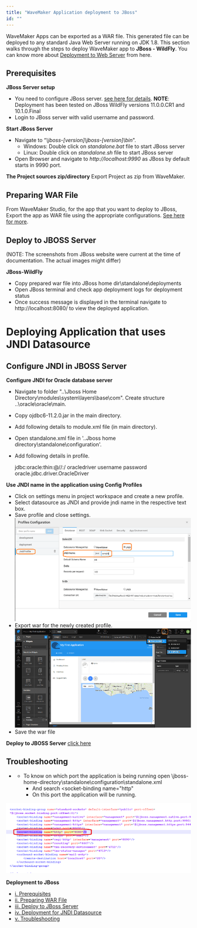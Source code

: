```yaml
---
title: "WaveMaker Application deployment to JBoss"
id: ""
---
```


WaveMaker Apps can be exported as a WAR file. This generated file can be deployed to any standard Java Web Server running on JDK 1.8. This section walks through the steps to deploy WaveMaker app to **JBoss - WildFly**. You can know more about [Deployment to Web Server](/learn/app-development/deployment/deployment-web-server/) from here.

## Prerequisites

**JBoss Server setup**

- You need to configure JBoss server. [see here for details](http://wildfly.org/downloads/). **NOTE**: Deployment has been tested on JBoss WildFly versions 11.0.0.CR1 and 10.1.0.Final
- Login to JBoss server with valid username and password.

**Start JBoss Server**

- Navigate to “_\\jboss-\[version\]\\jboss-\[version\]\\bin_".
    - Windows: Double click on _standalone.bat_ file to start JBoss server
    - Linux: Double click on _standalone.sh_ file to start JBoss server
- Open Browser and navigate to _http://localhost:9990_ as JBoss by default starts in 9990 port.

**The Project sources zip/directory** Export Project as zip from WaveMaker.

## Preparing WAR File

From WaveMaker Studio, for the app that you want to deploy to JBoss, Export the app as WAR file using the appropriate configurations. [See here for more](/learn/app-development/deployment/deployment-web-server/#war-file-generation).

## Deploy to JBOSS Server

(NOTE: The screenshots from JBoss website were current at the time of documentation. The actual images might differ)

**JBoss-WildFly**

- Copy prepared war file into JBoss home dir\\standalone\\deployments
- Open JBoss terminal and check app deployment logs for deployment status
- Once success message is displayed in the terminal navigate to http://localhost:8080/ to view the deployed application.

# Deploying Application that uses JNDI Datasource

## Configure JNDI in JBOSS Server

**Configure JNDI for Oracle database server**

- Navigate to folder "..\\Jboss Home Directory\\modules\\system\\layers\\base\\com". Create structure ..\\oracle\\oracle\\main.
- Copy ojdbc6-11.2.0.jar in the main directory.
- Add following details to module.xml file (in main directory).
    
    <module xmlns="urn:jboss:module:1.1" name="com.oracle.oracle">
    	<properties>
    		<property name="jboss.api" value="unsupported"/>
    	</properties>
    	<resources>
    		<resource-root path="ojdbc6-11.2.0.jar"/>
    		<!-- Insert resources here -->
    	</resources>
    	<dependencies>
    		<module name="javax.api"/>
    		<module name="javax.transaction.api"/>
    		<module name="javax.servlet.api" optional="true"/>
    	</dependencies>
    </module>
    
- Open standalone.xml file in '..Jboss home directory\\standalone\\configuration'.
- Add following details in profile.
    
    <subsystem xmlns="urn:jboss:domain:datasources:1.2">
    	<datasources>
    		<datasource jndi-name="java:/jdbc/oracle" pool-name="poolname" enabled="true" use-java-context="true">
    			<connection-url>jdbc:oracle:thin:@//<host>:<port>/<SID></connection-url>
    			<driver>oracledriver</driver>
    			<security>
    				<user-name>username</user-name>
    				<password>password</password>
    			</security>
    		</datasource>
    		<drivers>
    			<driver name="oracledriver" module="com.oracle.oracle">
    				<xa-datasource-class>oracle.jdbc.driver.OracleDriver</xa-datasource-class>
    			</driver>
    		</drivers>
    	</datasources>
    </subsystem>
    

**Use JNDI name in the application using Config Profiles**

- Click on settings menu in project workspace and create a new profile.
- Select datasource as JNDI and provide jndi name in the respective text box.
- Save profile and close settings. [![](./assets/JBoss_JNDI1.png)](./assets/JBoss_JNDI1.png)
- Export war for the newly created profile. [![](./assets/JBoss_JNDI2.png)](./assets/JBoss_JNDI2.png)
- Save the war file

**Deploy to JBOSS Server** [click here](#process)

## Troubleshooting

- - To know on which port the application is being running open \\jboss-home-directory\\standalone\\configuration\\standalone.xml
    - And search <socket-binding name="http"
    - On this port the application will be running.

[![](./assets/JBoss_troubleshoot.png)](./assets/JBoss_troubleshoot.png)

**Deployment to JBoss**

- [i. Prerequisites](#prerequisites)
- [ii. Preparing WAR File](#prepare)
- [iii. Deploy to JBoss Server](#process)
- [iv. Deployment for JNDI Datasource](#JNDI)
- [v. Troubleshooting](#troubleshooting)
